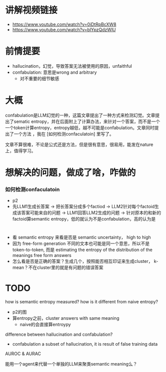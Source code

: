 # 讲解视频链接
- https://www.youtube.com/watch?v=0iDtRpBcXW8
- https://www.youtube.com/watch?v=blYpzQdzWlU

# 前情提要
- hallucination，幻觉，导致答案无法被使用的原因，unfaithful
- confabulation: 意思是wrong and arbitrary
    - 对不重要的细节敏感

# 大概
confabulation是LLM幻觉的一种，这篇文章提出了一种方式来检测幻觉。文章提出了sematic entropy，并在后面附上了计算办法，来针对一个答案，而不是一个一个token计算entropy，entropy越低，越不可能是confabulation。文章同时提出了一个方法 ，我在 [如何检测confaculatoin] 里写了。

文章不算很难，不论是公式还是方法，但是很有意思，很易用，能发在nature上，值得学习。

# 想解决的问题，做成了啥，咋做的
### 如何检测confaculatoin
- p2
- 先LLM1生成长答案 -> 把长答案分成多个factiod -> LLM2针对每个factoid生成该答案可能来自的问题 -> LLM1回答LLM2生成的问题 -> 针对原本的和新的factoid算semantic entropy，低的就认为不是confabulation，高的认为是
# 
- 看 semantic entropy 来看是否是 semantic uncertainty， high to high
- 因为 free-form generation 不同的文本也可能是同一个意思，所以不是 token-to-token, 而是 estimating the entropy of the distribution of the meanings free form answers
- 怎么看是否是正确的答案？生成几个，按照能否相互印证来生成cluster， k-mean？不在cluster里的就是有问题的错误答案

# TODO
how is semantic entropy measured? how is it different from naive entropy?
- p2的图
- 算entropy之前，cluster answers with same meaning
    - naive的会直接算entroypy

difference between hallucination and confabulation?
- confabulation a subset of hallucination, it is result of false training data

AUROC & AURAC

能用一个agent来代替一个单独的LLM来聚类semantic meaning么？
